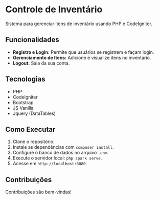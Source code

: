 # Controle de Inventário

Sistema para gerenciar itens de inventário usando PHP e CodeIgniter.

## Funcionalidades

- **Registro e Login:** Permite que usuários se registrem e façam login.
- **Gerenciamento de Itens:** Adicione e visualize itens no inventário.
- **Logout:** Saia da sua conta.

## Tecnologias

- PHP
- CodeIgniter
- Bootstrap
- JS Vanilla
- Jquery (DataTables)

## Como Executar

1. Clone o repositório.
2. Instale as dependências com `composer install`.
3. Configure o banco de dados no arquivo `.env`.
4. Execute o servidor local: `php spark serve`.
5. Acesse em `http://localhost:8080`.

## Contribuições

Contribuições são bem-vindas!
